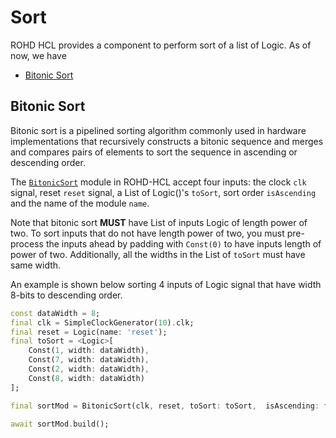 # Sort

ROHD HCL provides a component to perform sort of a list of Logic. As of now, we have

- [Bitonic Sort](#bitonic-sort)

## Bitonic Sort

Bitonic sort is a pipelined sorting algorithm commonly used in hardware implementations that recursively constructs a bitonic sequence and merges and compares pairs of elements to sort the sequence in ascending or descending order.

The [`BitonicSort`](https://intel.github.io/rohd-hcl/rohd_hcl/BitonicSort-class.html) module in ROHD-HCL accept four inputs: the clock `clk` signal, reset `reset` signal, a List of Logic()'s `toSort`, sort order `isAscending` and the name of the module `name`.

Note that bitonic sort **MUST** have List of inputs Logic of length power of two. To sort inputs that do not have length power of two, you must pre-process the inputs ahead by padding with `Const(0)` to have inputs length of power of two. Additionally, all the widths in the List of `toSort` must have same width.

An example is shown below sorting 4 inputs of Logic signal that have width 8-bits to descending order.

```dart
const dataWidth = 8;
final clk = SimpleClockGenerator(10).clk;
final reset = Logic(name: 'reset');
final toSort = <Logic>[
    Const(1, width: dataWidth),
    Const(7, width: dataWidth),
    Const(2, width: dataWidth),
    Const(8, width: dataWidth)
];

final sortMod = BitonicSort(clk, reset, toSort: toSort,  isAscending: false, name: 'top_level');

await sortMod.build();
```
